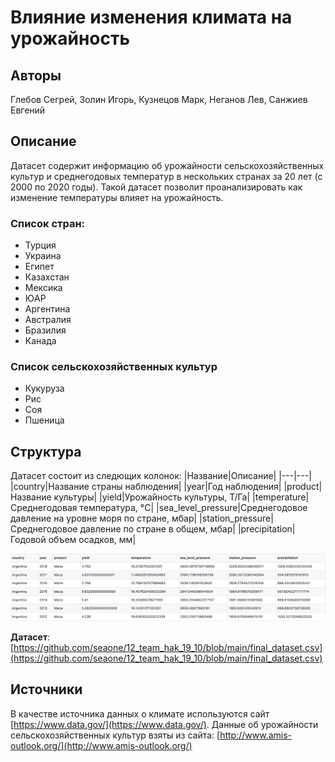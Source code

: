# Влияние изменения климата на урожайность

## Авторы
Глебов Сегрей, Золин Игорь, Кузнецов Марк, Неганов Лев, Санжиев Евгений

## Описание

Датасет содержит информацию об урожайности сельскохозяйственных культур и среднегодовых температур в нескольких странах за 20 лет (с 2000 по 2020 годы). Такой датасет позволит проанализировать как изменение температуры влияет на урожайность.

### Список стран:
- Турция
- Украина
- Египет
- Казахстан 
- Мексика 
- ЮАР
- Аргентина
- Австралия
- Бразилия
- Канада

### Список сельскохозяйственных культур
- Кукуруза
- Рис
- Соя
- Пшеница

## Структура
Датасет состоит из следющих колонок:
|Название|Описание|
|---|---|
|country|Название страны наблюдения|
|year|Год наблюдения|
|product|Название культуры|
|yield|Урожайность культуры, Т/Га|
|temperature|Среднегодовая температура, °C|
|sea_level_pressure|Среднегодовое давление на уровне моря по стране, мбар|
|station_pressure|Среднегодовое давление по стране в общем, мбар|
|precipitation|Годовой объем осадков, мм|

![](dataset_example.png)

**Датасет**: [https://github.com/seaone/12_team_hak_19_10/blob/main/final_dataset.csv](https://github.com/seaone/12_team_hak_19_10/blob/main/final_dataset.csv)

## Источники
В качестве источника данных о климате используются сайт [https://www.data.gov/](https://www.data.gov/). Данные об урожайности сельскохозяйственных культур взяты из сайта: [http://www.amis-outlook.org/](http://www.amis-outlook.org/)


